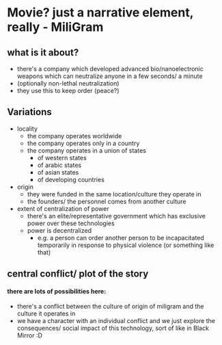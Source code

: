 # Movie? just a narrative element, really - MiliGram

## what is it about?
- there's a company which developed advanced bio/nanoelectronic weapons which can neutralize anyone in a few seconds/ a minute
- (optionally non-lethal neutralization)
- they use this to keep order (peace?)

## Variations
- locality
  - the company operates worldwide
  - the company operates only in a country
  - the company operates in a union of states
    - of western states
    - of arabic states
    - of asian states
    - of developing countries
- origin
  - they were funded in the same location/culture they operate in
  - the founders/ the personnel comes from another culture
- extent of centralization of power
  - there's an elite/representative government which has exclusive power over these technologies
  - power is decentralized
    - e.g. a person can order another person to be incapacitated temporarily in response to physical violence (or something like that)

## central conflict/ plot of the story

#### there are lots of possibilities here:
- there's a conflict between the culture of origin of miligram and the culture it operates in
- we have a character with an individual conflict and we just explore the consequences/ social impact of this technology, sort of like in Black Mirror :D
